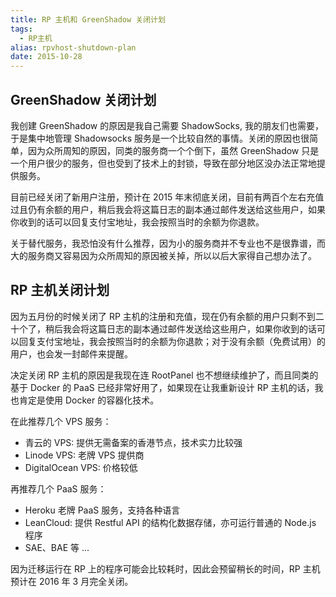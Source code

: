 ```yaml
---
title: RP 主机和 GreenShadow 关闭计划
tags:
  - RP主机
alias: rpvhost-shutdown-plan
date: 2015-10-28
---
```


## GreenShadow 关闭计划

我创建 GreenShadow 的原因是我自己需要 ShadowSocks, 我的朋友们也需要，于是集中地管理 Shadowsocks 服务是一个比较自然的事情。关闭的原因也很简单，因为众所周知的原因，同类的服务商一个个倒下，虽然 GreenShadow 只是一个用户很少的服务，但也受到了技术上的封锁，导致在部分地区没办法正常地提供服务。

目前已经关闭了新用户注册，预计在 2015 年末彻底关闭，目前有两百个左右充值过且仍有余额的用户，稍后我会将这篇日志的副本通过邮件发送给这些用户，如果你收到的话可以回复支付宝地址，我会按照当时的余额为你退款。

关于替代服务，我恐怕没有什么推荐，因为小的服务商并不专业也不是很靠谱，而大的服务商又容易因为众所周知的原因被关掉，所以以后大家得自己想办法了。

## RP 主机关闭计划

因为五月份的时候关闭了 RP 主机的注册和充值，现在仍有余额的用户只剩不到二十个了，稍后我会将这篇日志的副本通过邮件发送给这些用户，如果你收到的话可以回复支付宝地址，我会按照当时的余额为你退款；对于没有余额（免费试用）的用户，也会发一封邮件来提醒。

决定关闭 RP 主机的原因是我现在连 RootPanel 也不想继续维护了，而且同类的基于 Docker 的 PaaS 已经非常好用了，如果现在让我重新设计 RP 主机的话，我也肯定是使用 Docker 的容器化技术。

在此推荐几个 VPS 服务：

* 青云的 VPS: 提供无需备案的香港节点，技术实力比较强
* Linode VPS: 老牌 VPS 提供商
* DigitalOcean VPS: 价格较低

再推荐几个 PaaS 服务：

* Heroku 老牌 PaaS 服务，支持各种语言
* LeanCloud: 提供 Restful API 的结构化数据存储，亦可运行普通的 Node.js 程序
* SAE、BAE 等 ...

因为迁移运行在 RP 上的程序可能会比较耗时，因此会预留稍长的时间，RP 主机预计在 2016 年 3 月完全关闭。
